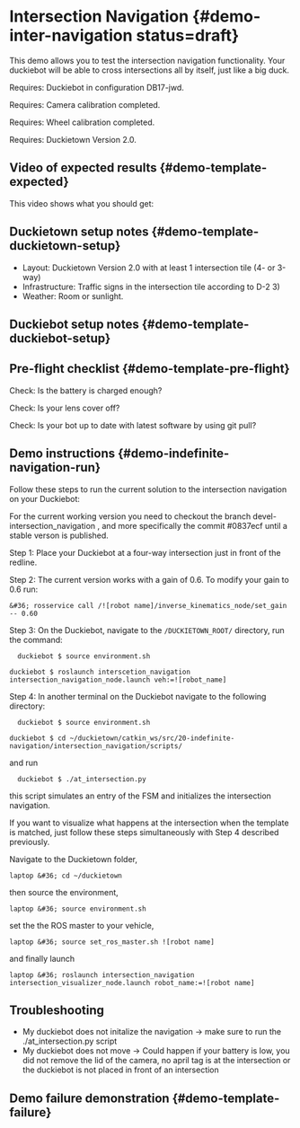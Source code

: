 # Intersection Navigation  {#demo-inter-navigation status=draft}

This demo allows you to test the intersection navigation functionality. Your duckiebot will be able to cross intersections all by itself, just like a big duck.

<div class='requirements' markdown="1">

Requires: Duckiebot in configuration DB17-jwd.

Requires: Camera calibration completed.

Requires: Wheel calibration completed.

Requires: Duckietown Version 2.0.

</div>

## Video of expected results {#demo-template-expected}

This video shows what you should get:

## Duckietown setup notes {#demo-template-duckietown-setup}

* Layout: Duckietown Version 2.0 with at least 1 intersection tile (4- or 3-way)
* Infrastructure: Traffic signs in the intersection tile according to D-2 3)
* Weather: Room or sunlight.

## Duckiebot setup notes {#demo-template-duckiebot-setup}




## Pre-flight checklist {#demo-template-pre-flight}

Check: Is the battery is charged enough?

Check: Is your lens cover off?

Check: Is your bot up to date with latest software by using git pull?




## Demo instructions {#demo-indefinite-navigation-run}

Follow these steps to run the current solution to the intersection navigation on your Duckiebot:

For the current working version you need to checkout the branch devel-intersection_navigation , and more specifically the commit #0837ecf until a stable verson is published.  

Step 1: Place your Duckiebot at a four-way intersection just in front of the redline.

Step 2: The current version works with a gain of 0.6. To modify your gain to 0.6 run:

    &#36; rosservice call /![robot name]/inverse_kinematics_node/set_gain -- 0.60

Step 3: On the Duckiebot, navigate to the `/DUCKIETOWN_ROOT/` directory, run the command:

	  duckiebot $ source environment.sh
    
    duckiebot $ roslaunch interscetion_navigation intersection_navigation_node.launch veh:=![robot_name]

Step 4: In another terminal on the Duckiebot navigate to the following directory:

	  duckiebot $ source environment.sh
  	
    duckiebot $ cd ~/duckietown/catkin_ws/src/20-indefinite-navigation/intersection_navigation/scripts/

and run

	  duckiebot $ ./at_intersection.py

this script simulates an entry of the FSM and initializes the intersection navigation. 

If you want to visualize what happens at the intersection when the template is matched, just follow these steps simultaneously with Step 4 described previously.

Navigate to the Duckietown folder,

    laptop &#36; cd ~/duckietown

then source the environment,

    laptop &#36; source environment.sh

set the the ROS master to your vehicle,

    laptop &#36; source set_ros_master.sh ![robot name]

and finally launch 

    laptop &#36; roslaunch intersection_navigation intersection_visualizer_node.launch robot_name:=![robot name]


## Troubleshooting

* My duckiebot does not initalize the navigation -> make sure to run the ./at_intersection.py script
* My duckiebot does not move -> Could happen if your battery is low, you did not remove the lid of the camera, no april tag is at the intersection or the duckiebot is not placed in front of an intersection


## Demo failure demonstration {#demo-template-failure}


